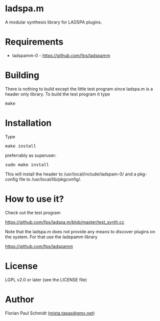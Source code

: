 # ladspa.m

A modular synthesis library for LADSPA plugins. 

# Requirements

* ladspamm-0 - https://github.com/fps/ladspamm

# Building

There is nothing to build except the little test program since ladspa.m is a header only library. To build the test program it type

<pre>
make
</pre>

# Installation

Type

<pre>
make install
</pre>

preferrably as superuser:

<pre>
sudo make install
</pre>

This will install the header to /usr/local/include/ladspam-0/ and a pkg-config file to /usr/local/lib/pkgconfig/.

# How to use it?

Check out the test program 

https://github.com/fps/ladspa.m/blob/master/test_synth.cc

Note that the ladspa.m does not provide any means to discover plugins on the system. For that use the ladspamm library

https://github.com/fps/ladspamm

# License 

LGPL v2.0 or later (see the LICENSE file)

# Author

Florian Paul Schmidt (mista.tapas@gmx.net)
